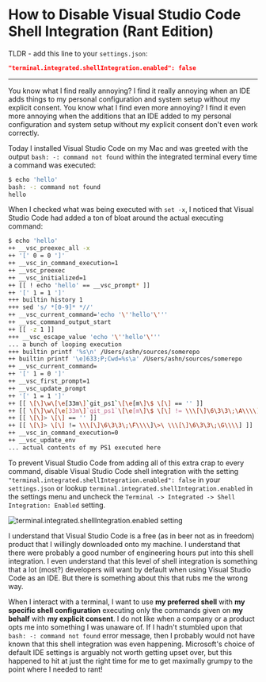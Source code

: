 How to Disable Visual Studio Code Shell Integration (Rant Edition)
==================================================================

TLDR - add this line to your `settings.json`:

```json
"terminal.integrated.shellIntegration.enabled": false
```

--------------------------------------------------------------------------------

You know what I find really annoying? I find it really annoying when an IDE
adds things to my personal configuration and system setup without my explicit
consent. You know what I find even more annoying? I find it even more annoying
when the additions that an IDE added to my personal configuration and system
setup without my explicit consent don't even work correctly.

Today I installed Visual Studio Code on my Mac and was greeted with the output
`bash: -: command not found` within the integrated terminal every time a
command was executed:

```sh
$ echo 'hello'
bash: -: command not found
hello
```

When I checked what was being executed with `set -x`, I noticed that Visual
Studio Code had added a ton of bloat around the actual executing command:

```sh
$ echo 'hello'
++ __vsc_preexec_all -x
++ '[' 0 = 0 ']'
++ __vsc_in_command_execution=1
++ __vsc_preexec
++ __vsc_initialized=1
++ [[ ! echo 'hello' == __vsc_prompt* ]]
++ '[' 1 = 1 ']'
+++ builtin history 1
+++ sed 's/ *[0-9]* *//'
++ __vsc_current_command='echo '\''hello'\'''
++ __vsc_command_output_start
++ [[ -z 1 ]]
+++ __vsc_escape_value 'echo '\''hello'\'''
... a bunch of looping execution
+++ builtin printf '%s\n' /Users/ashn/sources/somerepo
++ builtin printf '\e]633;P;Cwd=%s\a' /Users/ashn/sources/somerepo
++ __vsc_current_command=
++ '[' 1 = 0 ']'
++ __vsc_first_prompt=1
++ __vsc_update_prompt
++ '[' 1 = 1 ']'
++ [[ \[\]\w\[\e[33m\]`git_ps1`\[\e[m\]\$ \[\] == '' ]]
++ [[ \[\]\w\[\e[33m\]`git_ps1`\[\e[m\]\$ \[\] != \\\[\]\6\3\3\;\A\\\\]\\\w\\\[\\\e\[\3\3\m\\\]\`\g\i\t\_\p\s\1\`\\\[\\\e\[\m\\\]\\\$\ \\\[\]\6\3\3\;\B\\\\] ]]
++ [[ \[\]> \[\] == '' ]]
++ [[ \[\]> \[\] != \\\[\]\6\3\3\;\F\\\\]\>\ \\\[\]\6\3\3\;\G\\\\] ]]
++ __vsc_in_command_execution=0
++ __vsc_update_env
... actual contents of my PS1 executed here
```

To prevent Visual Studio Code from adding all of this extra crap to every
command, disable Visual Studio Code shell integration with the setting
`"terminal.integrated.shellIntegration.enabled": false` in your `settings.json`
or lookup `terminal.integrated.shellIntegration.enabled` in the settings menu
and uncheck the `Terminal -> Integrated -> Shell Integration: Enabled` setting.

![terminal.integrated.shellIntegration.enabled setting](/blog/2025-08-03-vscode-disable-shell-integration/setting.png)

I understand that Visual Studio Code is a free (as in beer not as in freedom)
product that I willingly downloaded onto my machine. I understand that there
were probably a good number of engineering hours put into this shell
integration. I even understand that this level of shell integration is
something that a lot (most?) developers will want by default when using Visual
Studio Code as an IDE. But there is something about this that rubs me the wrong
way.

When I interact with a terminal, I want to use **my preferred shell** with **my
specific shell configuration** executing only the commands given on **my
behalf** with **my explicit consent**. I do not like when a company or a
product opts me into something I was unaware of. If I hadn't stumbled upon that
`bash: -: command not found` error message, then I probably would not have
known that this shell integration was even happening. Microsoft's choice of
default IDE settings is arguably not worth getting upset over, but this
happened to hit at just the right time for me to get maximally grumpy to the
point where I needed to rant!
